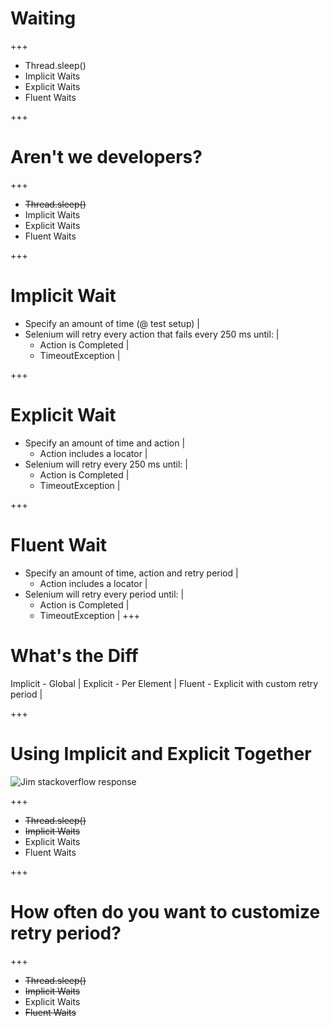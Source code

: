 # Waiting

+++

- Thread.sleep()
- Implicit Waits
- Explicit Waits
- Fluent Waits

+++

# Aren't we developers?

+++

- ~~Thread.sleep()~~
- Implicit Waits
- Explicit Waits
- Fluent Waits

+++
# Implicit Wait

- Specify an amount of time (@ test setup) |
- Selenium will retry every action that fails every 250 ms until: |
  - Action is Completed |
  - TimeoutException |
  
+++
# Explicit Wait

- Specify an amount of time and action  |
    - Action includes a locator |
- Selenium will retry every 250 ms until: |
    - Action is Completed |
    - TimeoutException |
    
+++
# Fluent Wait
- Specify an amount of time, action and retry period |
    - Action includes a locator |
- Selenium will retry every period until: |
    - Action is Completed |
    - TimeoutException |
+++
# What's the Diff

Implicit - Global |
Explicit - Per Element |
Fluent - Explicit with custom retry period |

+++
# Using Implicit and Explicit Together

![Jim stackoverflow response]()

+++

- ~~Thread.sleep()~~
- ~~Implicit Waits~~
- Explicit Waits
- Fluent Waits

+++
# How often do you want to customize retry period?

+++
- ~~Thread.sleep()~~
- ~~Implicit Waits~~
- Explicit Waits
- ~~Fluent Waits~~